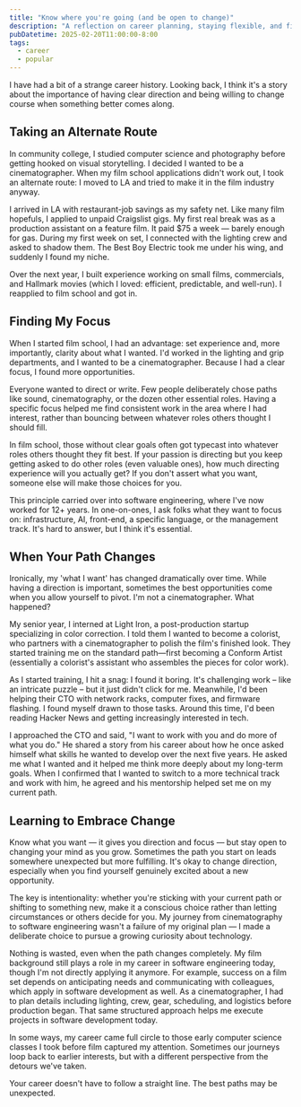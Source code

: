 ```yaml
---
title: "Know where you're going (and be open to change)"
description: "A reflection on career planning, staying flexible, and finding the balance between having direction and remaining open to unexpected opportunities."
pubDatetime: 2025-02-20T11:00:00-8:00
tags:
  - career
  - popular
---
```


I have had a bit of a strange career history. Looking back, I think it's a story about the importance of having clear direction and being willing to change course when something better comes along.

## Taking an Alternate Route

In community college, I studied computer science and photography before getting
hooked on visual storytelling. I decided I wanted to be a cinematographer. When
my film school applications didn't work out, I took
an alternate route: I moved to LA and tried to make it in the film industry
anyway.

I arrived in LA with restaurant-job savings as my safety net. Like many film
hopefuls, I applied to unpaid Craigslist gigs. My first real break was as a
production assistant on a feature film. It paid $75 a week — barely enough for
gas. During my first week on set, I connected with the lighting crew and asked
to shadow them. The Best Boy Electric took me under his wing, and suddenly I
found my niche.

Over the next year, I built experience working on small films, commercials, and
Hallmark movies (which I loved: efficient, predictable, and well-run). I
reapplied to film school and got in.

## Finding My Focus

When I started film school, I had an advantage: set experience and, more
importantly, clarity about what I wanted. I'd worked in the lighting and grip
departments, and I wanted to be a cinematographer. Because I had a clear focus,
I found more opportunities.

Everyone wanted to direct or write. Few people deliberately chose paths like
sound, cinematography, or the dozen other essential roles. Having a specific
focus helped me find consistent work in the area where I had interest, rather
than bouncing between whatever roles others thought I should fill.

In film school, those without clear goals often got typecast into whatever roles
others thought they fit best. If your passion is directing but you keep getting
asked to do other roles (even valuable ones), how much directing experience will
you actually get? If you don't assert what you want, someone else will make
those choices for you.

This principle carried over into software engineering, where I've now worked for
12+ years. In one-on-ones, I ask folks what they want to focus on:
infrastructure, AI, front-end, a specific language, or the management track.
It's hard to answer, but I think it's essential.


## When Your Path Changes

Ironically, my 'what I want' has changed dramatically over time. While
having a direction is important, sometimes the best opportunities come when you
allow yourself to pivot. I'm not a cinematographer. What happened? 

My senior year, I interned at Light Iron, a post-production startup specializing
in color correction. I told them I wanted to become a colorist, who partners
with a cinematographer to polish the film's finished look. They started training
me on the standard path—first becoming a Conform Artist (essentially a
colorist's assistant who assembles the pieces for color work).

As I started training, I hit a snag: I found it boring. It's challenging work –
like an intricate puzzle – but it just didn't click for me. Meanwhile, I'd been
helping their CTO with network racks, computer fixes, and firmware flashing. I
found myself drawn to those tasks. Around this time, I'd been reading Hacker
News and getting increasingly interested in tech. 

I approached the CTO and said, "I want to work with you and do more of what you
do." He shared a story from his career about how he once asked himself what
skills he wanted to develop over the next five years.  He asked me what I wanted
and it helped me think more deeply about my long-term goals.
When I confirmed that I wanted to switch to a more technical track and
work with him, he agreed and his mentorship helped set me on my current path.

## Learning to Embrace Change

Know what you want — it gives you direction and focus — but stay open to
changing your mind as you grow. Sometimes the path you start on leads somewhere
unexpected but more fulfilling. It's okay to change direction, especially when
you find yourself genuinely excited about a new opportunity.

The key is intentionality: whether you're sticking with your current path or
shifting to something new, make it a conscious choice rather than letting
circumstances or others decide for you. My journey from cinematography to
software engineering wasn't a failure of my original plan — I made a deliberate
choice to pursue a growing curiosity about technology.

Nothing is wasted, even when the path changes completely.  My film background
still plays a role in my career in software engineering today, though I'm not
directly applying it anymore. For example, success on a film set depends on
anticipating needs and communicating with colleagues, which apply in software
development as well.  As a cinematographer, I had to plan details including
lighting, crew, gear, scheduling, and logistics before production began.  That
same structured approach helps me execute projects in software development
today.

In some ways, my career came full circle to those early computer science classes
I took before film captured my attention. Sometimes our journeys loop back to
earlier interests, but with a different perspective from the detours we've taken.

Your career doesn't have to follow a straight line. The best paths may be
unexpected.